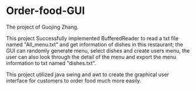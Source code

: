 # Order-food-GUI
The project of Guojing Zhang.

This project Successfully implemented BufferedReader to read a txt file named "All_menu.txt" and get information of dishes in this restaurant; 
the GUI can randomly generate menu, select dishes and create users menu, the user can also look through the detail of the menu and 
export the menu information to txt named "dishes.txt".

This project utilized java swing and awt to create the graphical user interface for customers to order food much more easily.
